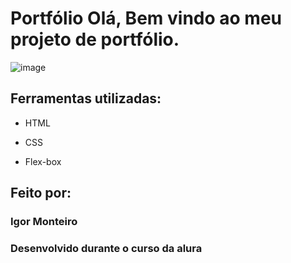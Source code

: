 # Portfólio Olá, Bem vindo ao meu projeto de portfólio.

![image](aaa.png)

## Ferramentas utilizadas:

* HTML

* CSS

* Flex-box

## Feito por:

### Igor Monteiro

### Desenvolvido durante o curso da alura

